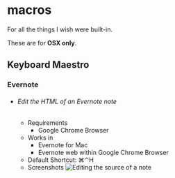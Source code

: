 # macros

For all the things I wish were built-in.

These are for **OSX only**.


## Keyboard Maestro

### Evernote

- ###### Edit the HTML of an Evernote note
    - Requirements
        - Google Chrome Browser
    - Works in
        - Evernote for Mac
        - Evernote web within Google Chrome Browser 
    - Default Shortcut: ⌘⌃H
    - Screenshots
        ![Editing the source of a note](https://dl.dropboxusercontent.com/u/3015062/Github/smj10j/macros/EditEvernoteAsHtml.png "Editing a note")